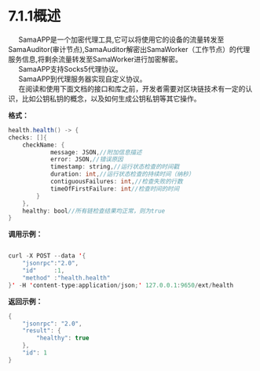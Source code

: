 # 7.1.1概述
&emsp;&ensp;SamaAPP是一个加密代理工具,它可以将使用它的设备的流量转发至SamaAuditor(审计节点),SamaAuditor解密出SamaWorker（工作节点）的代理服务信息,将剩余流量转发至SamaWorker进行加密解密。<br>
&emsp;&ensp;SamaAPP支持Socks5代理协议。<br>
&emsp;&ensp;SamaAPP到代理服务器实现自定义协议。<br>
&emsp;&ensp;在阅读和使用下面文档的接口和库之前，开发者需要对区块链技术有一定的认识，比如公钥私钥的概念，以及如何生成公钥私钥等其它操作。<br>



 **格式：**
```java
health.health() -> {
checks: []{
    checkName: {
            message: JSON,//附加信息描述
            error: JSON,//错误原因
            timestamp: string,//运行状态检查的时间戳
            duration: int,//运行状态检查的持续时间（纳秒）
            contiguousFailures: int,//检查失败的行数
            timeOfFirstFailure: int//检查时间的时间
        }
    },
    healthy: bool//所有链检查结果均正常，则为true
}
```
**调用示例：**
```java

curl -X POST --data '{
    "jsonrpc":"2.0",
    "id"     :1,
    "method" :"health.health"
}' -H 'content-type:application/json;' 127.0.0.1:9650/ext/health

```
**返回示例：**
```java
{
    "jsonrpc": "2.0",
    "result": {
        "healthy": true
    },
    "id": 1
}

```